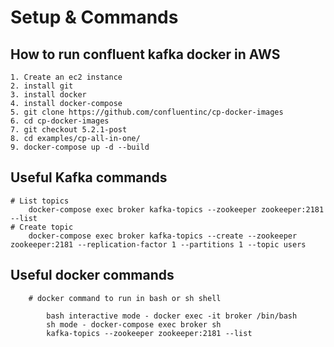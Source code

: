 # Setup & Commands #

## How to run confluent kafka docker in AWS ##
```
1. Create an ec2 instance
2. install git
3. install docker
4. install docker-compose
5. git clone https://github.com/confluentinc/cp-docker-images
6. cd cp-docker-images
7. git checkout 5.2.1-post
8. cd examples/cp-all-in-one/
9. docker-compose up -d --build
```
## Useful Kafka commands
```
# List topics 
    docker-compose exec broker kafka-topics --zookeeper zookeeper:2181 --list
# Create topic 
    docker-compose exec broker kafka-topics --create --zookeeper zookeeper:2181 --replication-factor 1 --partitions 1 --topic users
```

## Useful docker commands
 
```
    # docker command to run in bash or sh shell
    
        bash interactive mode - docker exec -it broker /bin/bash
        sh mode - docker-compose exec broker sh
        kafka-topics --zookeeper zookeeper:2181 --list
```